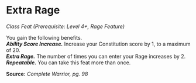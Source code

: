 # Extra Rage
*Class Feat (Prerequisite: Level 4+, Rage Feature)*

You gain the following benefits.  
***Ability Score Increase.*** Increase your Constitution score by 1, to a maximum of 20.  
***Extra Rage.*** The number of times you can enter your Rage increases by 2.  
***Repeatable.*** You can take this feat more than once.



**Source:** *Complete Warrior, pg. 98*